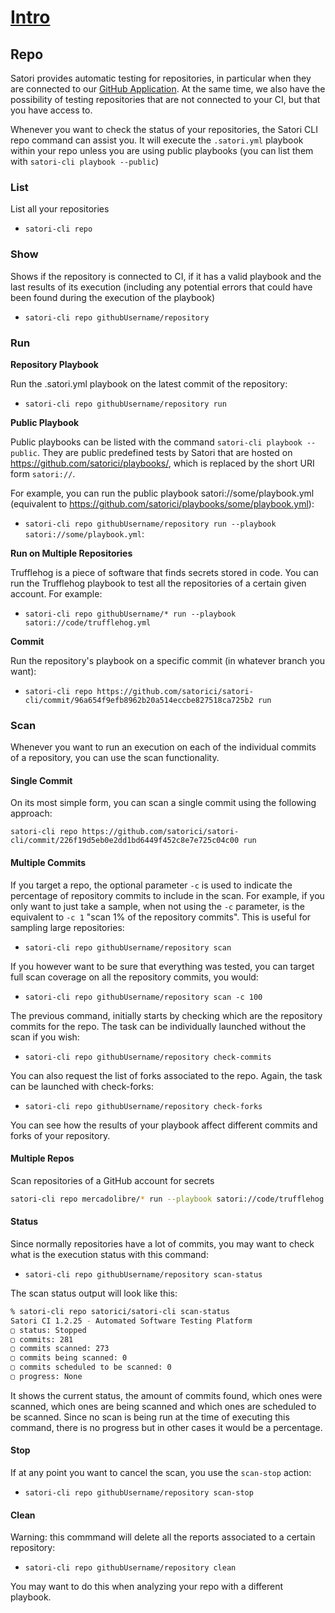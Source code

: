 # [Intro](README.md)
## Repo

Satori provides automatic testing for repositories, in particular when they are connected to our [GitHub Application](https://github.com/apps/satorici). At the same time, we also have the possibility of testing repositories that are not connected to your CI, but that you have access to.

Whenever you want to check the status of your repositories, the Satori CLI repo command can assist you. It will execute the `.satori.yml` playbook within your repo unless you are using public playbooks (you can list them with `satori-cli playbook --public`)

### List

List all your repositories
- `satori-cli repo`

### Show

Shows if the repository is connected to CI, if it has a valid playbook and the last results of its execution (including any potential errors that could have been found during the execution of the playbook)
- `satori-cli repo githubUsername/repository`

### Run

**Repository Playbook**

Run the .satori.yml playbook on the latest commit of the repository:
- `satori-cli repo githubUsername/repository run`

**Public Playbook**

Public playbooks can be listed with the command `satori-cli playbook --public`. They are public predefined tests by Satori that are hosted on https://github.com/satorici/playbooks/, which is replaced by the short URI form `satori://`. 

For example, you can run the public playbook satori://some/playbook.yml (equivalent to https://github.com/satorici/playbooks/some/playbook.yml):
- `satori-cli repo githubUsername/repository run --playbook satori://some/playbook.yml`: 

**Run on Multiple Repositories**

Trufflehog is a piece of software that finds secrets stored in code. You can run the Trufflehog playbook to test all the repositories of a certain given account. For example:
- `satori-cli repo githubUsername/* run --playbook satori://code/trufflehog.yml`

**Commit**

Run the repository's playbook on a specific commit (in whatever branch you want):
- `satori-cli repo https://github.com/satorici/satori-cli/commit/96a654f9efb8962b20a514eccbe827518ca725b2 run`

### Scan

Whenever you want to run an execution on each of the individual commits of a repository, you can use the scan functionality. 

#### Single Commit

On its most simple form, you can scan a single commit using the following approach:

`satori-cli repo https://github.com/satorici/satori-cli/commit/226f19d5eb0e2dd1bd6449f452c8e7e725c04c00 run`

#### Multiple Commits

If you target a repo, the optional parameter `-c` is used to indicate the percentage of repository commits to include in the scan. For example, if you only want to just take a sample, when not using the `-c` parameter, is the equivalent to `-c 1` "scan 1% of the repository commits". This is useful for sampling large repositories:

- `satori-cli repo githubUsername/repository scan`

If you however want to be sure that everything was tested, you can target full scan coverage on all the repository commits, you would:
- `satori-cli repo githubUsername/repository scan -c 100`


The previous command, initially starts by checking which are the repository commits for the repo. The task can be individually launched without the scan if you wish:
- `satori-cli repo githubUsername/repository check-commits`

You can also request the list of forks associated to the repo. Again, the task can be launched with check-forks:
- `satori-cli repo githubUsername/repository check-forks`

You can see how the results of your playbook affect different commits and forks of your repository.

#### Multiple Repos

Scan repositories of a GitHub account for secrets
```sh
satori-cli repo mercadolibre/* run --playbook satori://code/trufflehog.yml
```

#### Status

Since normally repositories have a lot of commits, you may want to check what is the execution status with this command:
- `satori-cli repo githubUsername/repository scan-status`

The scan status output will look like this:
```sh
% satori-cli repo satorici/satori-cli scan-status
Satori CI 1.2.25 - Automated Software Testing Platform 
▢ status: Stopped
▢ commits: 281
▢ commits scanned: 273
▢ commits being scanned: 0
▢ commits scheduled to be scanned: 0
▢ progress: None
```

It shows the current status, the amount of commits found, which ones were scanned, which ones are being scanned and which ones are scheduled to be scanned. Since no scan is being run at the time of executing this command, there is no progress but in other cases it would be a percentage.

#### Stop

If at any point you want to cancel the scan, you use the `scan-stop` action:
- `satori-cli repo githubUsername/repository scan-stop`

#### Clean

Warning: this commmand will delete all the reports associated to a certain repository:
- `satori-cli repo githubUsername/repository clean`

You may want to do this when analyzing your repo with a different playbook.
